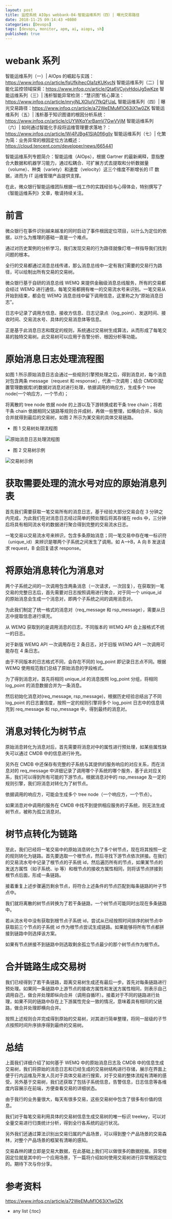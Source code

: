 ```yaml
---
layout: post
title: 监控系统 AIOps webbank-04-智能运维系列（四）| 曝光交易路径
date: 2018-11-25 09:14:43 +0800
categories: [Devops]
tags: [devops, monitor, apm, ai, aiops, sh]
published: true
---
```



# webank 系列

智能运维系列（一）| AIOps 的崛起与实践：https://www.infoq.cn/article/fqUfkjhecOla1zKUKycN
智能运维系列（二）| 智能化监控领域探索：https://www.infoq.cn/article/Qta6VCyjvHdoiJg5wKze
智能运维系列（三）| 浅析智能异常检测：“慧识图”核心算法：https://www.infoq.cn/article/mryjNLXOlujV7fkQFUaL
智能运维系列（四）| 曝光交易路径：https://www.infoq.cn/article/a72WeEMuM1O63iX1w0ZK
智能运维系列（五）| 浅析基于知识图谱的根因分析系统：https://www.infoq.cn/article/cUYWKqYxrBamV7GwVVjM
智能运维系列（六）| 如何通过智能化手段将运维管理要求落地？：https://www.infoq.cn/article/Wj4PJBg41SlA0fl6glIv
智能运维系列（七）| 化繁为简：业务异常的根因定位方法概述：https://cloud.tencent.com/developer/news/665441

智能运维系列专题简介：智能运维（AIOps），根据 Gartner 的最新阐释，意指整合大数据和机器学习能力，通过松耦合、可扩展方式去提取和分析数据量（volume）、种类（variety）和速度（velocity）这三个维度不断增长的 IT 数据，进而为 IT 运维管理产品提供支撑。

在此，微众银行智能运维团队根据一线工作的实践经验与心得体会，特别撰写了《智能运维系列》文章，敬请持续关注。

# 前言

微众银行在事件识别越来越准的同时启动了事件根因定位项目，以什么为定位的依据，以什么为推理的基础一直是一个难点。

通过对历史案例的分析学习，我们发现交易的行为路径就像灯塔一样指导我们找到问题的根本。

全行的交易都通过消息总线传递，那么消息总线中一定有我们需要的交易行为路径，可以绘制出所有交易的交易树。

微众银行基于自研的消息总线 WEMQ 来提供金融级消息总线服务，所有的交易都会经过 WEMQ 进行通信，每笔交易都拥有唯一的交易流水号来识别。一笔交易从开始到结束，都会在 WEMQ 消息总线中留下调用信息，这里称之为“原始消息日志”。

日志中记录了调用方信息、接收方信息、日志记录点（log_point）、发送时间、接收时间、交易流水号、具体的交易消息体等信息。

正是基于此消息日志和既定的规则，系统通过交易树生成算法，从而形成了每笔交易的独特交易树。此交易树可以应用于告警分析、根因分析等功能。

# 原始消息日志处理流程图

如图 1 所示原始消息日志会通过一些规则引擎预处理之后，得到消息对，每个消息对包含两条 message（request 和 response），代表一次调用；结合 CMDB(配置管理数据库)的数据对消息对进行处理，依据调用的响应方，生成多个 tree node(一个响应方，一个节点)；

将离散的 tree node 依据 node 的上游以及下游转换成若干条 tree chain；将若干条 chain 依据相同父链路等规则合并成树，再做一些整理，如横向合并、纵向合并就得到最后的交易树，如图 2 所示为某交易的具体交易链路。

- 图 1  交易树处理流程图

![原始消息日志处理流程图](https://static001.infoq.cn/resource/image/a1/69/a14a3b13e7d51ce299def676575b1569.png)

- 图 2 交易树示例

![交易树示例](https://static001.infoq.cn/resource/image/61/7a/614899133e2f3c3c995d1105948b6a7a.png)

# 获取需要处理的流水号对应的原始消息列表

首先我们需要获取一笔交易所有的消息日志，基于经验大部分交易会在 3 分钟之内完成，为此我们在对消息日志经过简单的预处理后将其存储在 redis 中，三分钟后将具有相同流水号的数据进行聚合得到完整的交易流水日志。

一笔交易以交易流水号来辨识，包含多条原始消息；同一笔交易中存在唯一标识符（unique_id）来辨识是哪两个子系统之间发生了调用。如 A–>B，A 向 B 发送请求 request，B 会回复请求 response。

# 将原始消息转化为消息对

两个子系统之间的一次调用包含两条消息（一次请求，一次回复），在获取到一笔交易的完整日志后，首先需要对日志按照调用进行聚合，对于同一个 unique_id 的原始消息会生成一个消息对，即两个子系统之间的调用消息对。

为此我们制定了统一格式的消息对（req_message 和 rsp_message），需要从日志中提取信息进行填充。

从 WEMQ 获取到的是调用消息的日志，不同版本的 WEMQ API 会上报格式不统一的日志。

对于新版 WEMQ API 一次调用存在 2 条日志，对于旧版 WEMQ API 一次调用可能存在 4 条日志。

由于不同版本的日志格式不同，会存在不同的 log_point 即记录日志点不同。根据 WEMQ 使用规范我们总结了原始消息的字段格式。

为了得到消息对，首先将相同 unique_id 的消息按照 log_point 分组，将相同 log_point 的消息数据合并为一条消息。

然后初始化消息对(req_message, rsp_message)，根据历史经验总结出了不同 log_point 的日志置信度，按照一定的规则引擎将多个 log_point 日志中的信息填充到 req_message 和 rsp_message 中，得到最终的消息对。

# 消息对转化为树节点

原始消息转化为消息对后，首先需要将消息对中的属性进行预处理，如某些属性缺失可以通过 CMDB 中的信息进行补充。

另外在 CMDB 中还保存有完整的子系统与其提供的服务响应的对应关系，而在消息对的 req_message 中详细记录了调用哪个子系统的哪个服务，基于此对应关系，我们可以得到所有可能的下游节点。根据消息对中的 rsp_message 及一定的规则引擎，我们将消息对转化为了树节点。

依据调用的响应方，可能会生成多个 tree node（一个响应方，一个节点）。

如果消息对中调用的服务在 CMDB 中找不到提供相应服务的子系统，则无法生成树节点，被称为孤立消息对。

# 树节点转化为链路

至此，我们已经将一笔交易中的原始消息转化为了多个树节点，现在将其按照一定的规则转化为链路。首先要选取一个根节点，然后寻找下游节点依次拼接。在我们的交易流水号中记录了根节点的子系统 id，然后遍历所有的节点，如果某节点的发送方属性（如子系统、ip 等）和根节点的接收方属性相同，则将该节点拼接到根节点后面，形成一条链路。

接着重复上述步骤遍历剩余节点，将符合上述条件的节点匹配到每条链路的叶子节点中。

我们就将离散的树节点转换为了若干条链路，一个树节点可能同时出现在多条链路中。

若从流水号中没有获取到根节点子系统 id，尝试从已经按照时间排序的树节点中获取前三个节点的子系统 id 作为根节点尝试生成链路。如果能够将所有节点都拼接到链路中则选择该方案。

如果有节点拼接不到链路中则选取剩余孤立节点最少的那个树节点作为根节点。

# 合并链路生成交易树

我们已经得到了若干条链路，距离交易树生成还有最后一步。首先对每条链路进行预处理。如果同一条链路中上游节点的接收方属性和发送方属性相同，则表示自己调用自己，做合并处理即纵向合并（调用自循环）。接着对于不同的链路进行处理，如果不同的链路中存在上下游属性完全一致的情况，意味着具有相同的父链路，做合并处理即横向合并。

按照上述规则合并完成得到原始的交易树，对其进行简单整理，将同一层级的子节点按照时间升序排序得到最终的交易树。

# 总结

上面我们详细介绍了如何基于 WEMQ 中的原始消息日志及 CMDB 中的信息生成交易树，我们将原始的消息日志和已经生成的交易树结构进行存储，展示在界面上便于行内运维及开发人员对于具体交易进行搜索，对于交易的整体流程有清晰的感受。另外基于交易树，我们还获取了包括子系统信息，告警信息，日志信息等各维度内容展示在前端，方便查看交易的详细状态。

由于我行的业务量很大，每天有很多交易，这些交易树中包含了很多有价值的信息。

我们对于每笔交易利用具体的交易树信息生成交易树的唯一标识 treekey，可以对全量交易进行归类统计分析，得到全行各系统的运行状况。

另外我们还通过算法识别出交易归属的产品场景，可以得到整个产品场景的交易森林，对整个产品场景的框架有清晰的感知。

交易森林的建立即是交易大数据，在此基础上我们可以做很多的数据挖掘。异常根因定位就是其中的一个应用场景，下一篇将介绍如何使用交易树进行异常根因定位的。期待下次与你分享。

# 参考资料

https://www.infoq.cn/article/a72WeEMuM1O63iX1w0ZK

* any list
{:toc}
